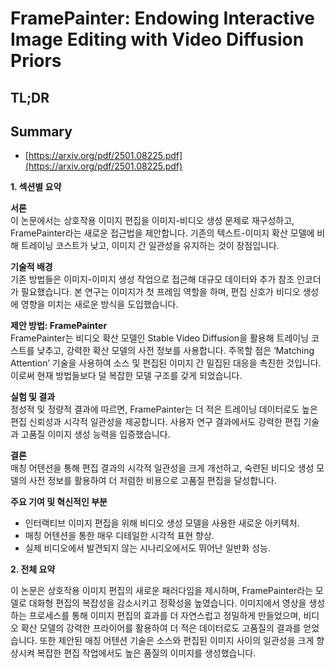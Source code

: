 # FramePainter: Endowing Interactive Image Editing with Video Diffusion Priors
## TL;DR
## Summary
- [https://arxiv.org/pdf/2501.08225.pdf](https://arxiv.org/pdf/2501.08225.pdf)

**1. 섹션별 요약**

**서론**  
이 논문에서는 상호작용 이미지 편집을 이미지-비디오 생성 문제로 재구성하고, FramePainter라는 새로운 접근법을 제안합니다. 기존의 텍스트-이미지 확산 모델에 비해 트레이닝 코스트가 낮고, 이미지 간 일관성을 유지하는 것이 장점입니다.

**기술적 배경**  
기존 방법들은 이미지-이미지 생성 작업으로 접근해 대규모 데이터와 추가 참조 인코더가 필요했습니다. 본 연구는 이미지가 첫 프레임 역할을 하며, 편집 신호가 비디오 생성에 영향을 미치는 새로운 방식을 도입했습니다.

**제안 방법: FramePainter**  
FramePainter는 비디오 확산 모델인 Stable Video Diffusion을 활용해 트레이닝 코스트를 낮추고, 강력한 확산 모델의 사전 정보를 사용합니다. 주목할 점은 ‘Matching Attention’ 기술을 사용하여 소스 및 편집된 이미지 간 밀집된 대응을 촉진한 것입니다. 이로써 현재 방법들보다 덜 복잡한 모델 구조를 갖게 되었습니다.

**실험 및 결과**  
정성적 및 정량적 결과에 따르면, FramePainter는 더 적은 트레이닝 데이터로도 높은 편집 신뢰성과 시각적 일관성을 제공합니다. 사용자 연구 결과에서도 강력한 편집 기술과 고품질 이미지 생성 능력을 입증했습니다.

**결론**  
매칭 어텐션을 통해 편집 결과의 시각적 일관성을 크게 개선하고, 숙련된 비디오 생성 모델의 사전 정보를 활용하여 더 저렴한 비용으로 고품질 편집을 달성합니다.

**주요 기여 및 혁신적인 부분**  
- 인터랙티브 이미지 편집을 위해 비디오 생성 모델을 사용한 새로운 아키텍처.
- 매칭 어텐션을 통한 매우 디테일한 시각적 표현 향상.
- 실제 비디오에서 발견되지 않는 시나리오에서도 뛰어난 일반화 성능.

**2. 전체 요약**

이 논문은 상호작용 이미지 편집의 새로운 패러다임을 제시하며, FramePainter라는 모델로 대화형 편집의 복잡성을 감소시키고 정확성을 높였습니다. 이미지에서 영상을 생성하는 프로세스를 통해 이미지 편집의 효과를 더 자연스럽고 정밀하게 만들었으며, 비디오 확산 모델의 강력한 프라이어를 활용하여 더 적은 데이터로도 고품질의 결과를 얻었습니다. 또한 제안된 매칭 어텐션 기술은 소스와 편집된 이미지 사이의 일관성을 크게 향상시켜 복잡한 편집 작업에서도 높은 품질의 이미지를 생성했습니다.